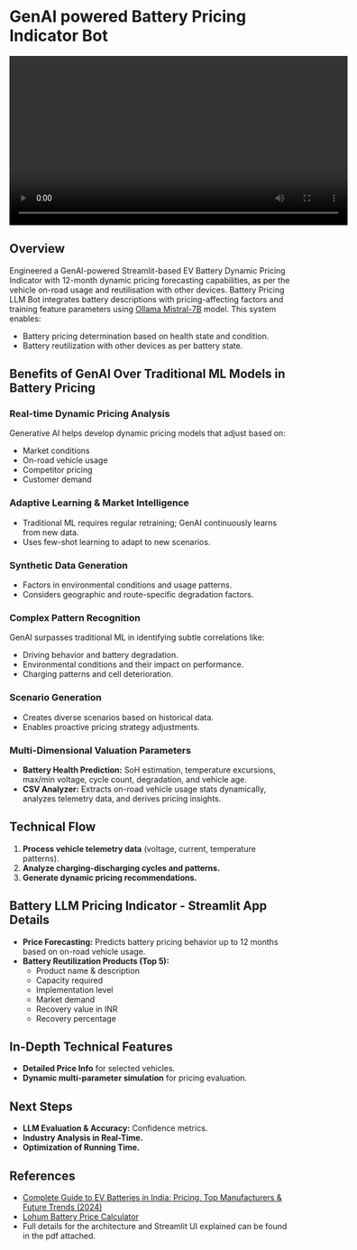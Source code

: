 # GenAI powered Battery Pricing Indicator Bot

<video width="600" controls>
  <source src="Battery Pricing Indicator LLM Demo Video.mp4" type="video/mp4">
  Your browser does not support the video tag.
</video>

## Overview
Engineered a GenAI-powered Streamlit-based EV Battery Dynamic Pricing Indicator with 12-month dynamic pricing forecasting capabilities, as per the vehicle on-road usage and reutilisation with other devices. 
Battery Pricing LLM Bot integrates battery descriptions with pricing-affecting factors and training feature parameters using [Ollama Mistral-7B](https://ollama.com/library/mistral) model. This system enables:
- Battery pricing determination based on health state and condition.
- Battery reutilization with other devices as per battery state.

## Benefits of GenAI Over Traditional ML Models in Battery Pricing

### **Real-time Dynamic Pricing Analysis**
Generative AI helps develop dynamic pricing models that adjust based on:
- Market conditions
- On-road vehicle usage
- Competitor pricing
- Customer demand

### **Adaptive Learning & Market Intelligence**
- Traditional ML requires regular retraining; GenAI continuously learns from new data.
- Uses few-shot learning to adapt to new scenarios.

### **Synthetic Data Generation**
- Factors in environmental conditions and usage patterns.
- Considers geographic and route-specific degradation factors.

### **Complex Pattern Recognition**
GenAI surpasses traditional ML in identifying subtle correlations like:
- Driving behavior and battery degradation.
- Environmental conditions and their impact on performance.
- Charging patterns and cell deterioration.

### **Scenario Generation**
- Creates diverse scenarios based on historical data.
- Enables proactive pricing strategy adjustments.

### **Multi-Dimensional Valuation Parameters**
- **Battery Health Prediction:** SoH estimation, temperature excursions, max/min voltage, cycle count, degradation, and vehicle age.
- **CSV Analyzer:** Extracts on-road vehicle usage stats dynamically, analyzes telemetry data, and derives pricing insights.

## Technical Flow

1. **Process vehicle telemetry data** (voltage, current, temperature patterns).
2. **Analyze charging-discharging cycles and patterns.**
3. **Generate dynamic pricing recommendations.**

## Battery LLM Pricing Indicator - Streamlit App Details

- **Price Forecasting:** Predicts battery pricing behavior up to 12 months based on on-road vehicle usage.
- **Battery Reutilization Products (Top 5):**
  - Product name & description
  - Capacity required
  - Implementation level
  - Market demand
  - Recovery value in INR
  - Recovery percentage

## In-Depth Technical Features

- **Detailed Price Info** for selected vehicles.
- **Dynamic multi-parameter simulation** for pricing evaluation.

## Next Steps

- **LLM Evaluation & Accuracy:** Confidence metrics.
- **Industry Analysis in Real-Time.**
- **Optimization of Running Time.**

## References
- [Complete Guide to EV Batteries in India: Pricing, Top Manufacturers & Future Trends (2024)](https://lohum.com/scrap-battery-price-calculator/)
- [Lohum Battery Price Calculator](https://lohum.com/scrap-battery-price-calculator/)
- Full details for the architecture and Streamlit UI explained can be found in the pdf attached. 
